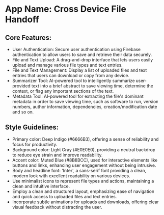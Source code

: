 # **App Name**: Cross Device File Handoff

## Core Features:

- User Authentication: Secure user authentication using Firebase authentication to allow users to save and retrieve their data securely.
- File and Text Upload: A drag-and-drop interface that lets users easily upload and manage various file types and text entries.
- File and Text Management: Display a list of uploaded files and text entries that users can download or copy from any device.
- Summarizer Tool: AI-powered tool to intelligently summarize user-provided text into a brief abstract to save viewing time, determine the context, or flag any important sections of the text.
- Metadata Tool: AI-powered tool for extracting the file's dominant metadata in order to save viewing time, such as software to run, version numbers, author information, dependencies, creation/modification date and so on.

## Style Guidelines:

- Primary color: Deep Indigo (#6666B3), offering a sense of reliability and focus for productivity.
- Background color: Light Gray (#E0E0E0), providing a neutral backdrop to reduce eye strain and improve readability.
- Accent color: Muted Blue (#8B8BCC), used for interactive elements like buttons and links, enhancing user engagement without being intrusive.
- Body and headline font: 'Inter', a sans-serif font providing a clean, modern look with excellent readability on various devices.
- Use minimalist icons to represent file types and actions, maintaining a clean and intuitive interface.
- Employ a clean and structured layout, emphasizing ease of navigation and quick access to uploaded files and text entries.
- Incorporate subtle animations for uploads and downloads, offering clear visual feedback without distracting the user.